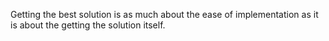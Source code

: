 Getting the best solution is as much about the ease of implementation as it is about the getting the solution itself.